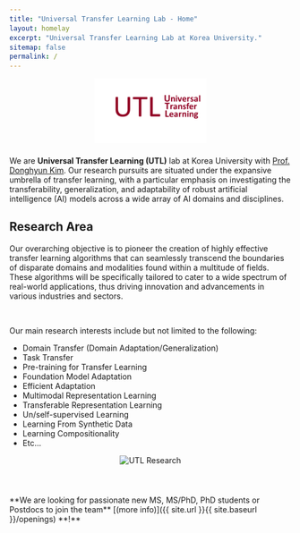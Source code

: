 ```yaml
---
title: "Universal Transfer Learning Lab - Home"
layout: homelay
excerpt: "Universal Transfer Learning Lab at Korea University."
sitemap: false
permalink: /
---
```

<div style="text-align: center; margin-bottom: 20px;">
  <img src="../images/logopic/logo_UTL.png" alt="UTL Lab Logo" style="width: 200px; height: auto;">
</div>
We are <strong>Universal Transfer Learning (UTL)</strong> lab at Korea University with <a href="https://cs-people.bu.edu/donhk/">Prof. Donghyun Kim</a>. Our research pursuits are situated under the expansive umbrella of transfer learning, with a particular emphasis on investigating the transferability, generalization, and adaptability of robust artificial intelligence (AI) models across a wide array of AI domains and disciplines.

<h2 id="research-area">Research Area</h2>
<p>Our overarching objective is to pioneer the creation of highly effective transfer learning algorithms that can seamlessly transcend the boundaries of disparate domains and modalities found within a multitude of fields. These algorithms will be specifically tailored to cater to a wide spectrum of real-world applications, thus driving innovation and advancements in various industries and sectors. </p>
<br />

<p>Our main research interests include but not limited to the following: </p>
<ul>
  <li>Domain Transfer (Domain Adaptation/Generalization) </li>
  <li>Task Transfer</li>
  <li>Pre-training for Transfer Learning</li>
  <li>Foundation Model Adaptation</li>
  <li>Efficient Adaptation</li>
  <li>Multimodal Representation Learning</li>
  <li>Transferable Representation Learning</li>
  <li>Un/self-supervised Learning</li>
  <li>Learning From Synthetic Data</li>
  <li>Learning Compositionality</li>
  <li>Etc…</li>
</ul>

<div style="text-align: center; margin-bottom: 20px;">
  <img src="../images/picpic/research.png.png" alt="UTL Research" style="width: 200px; height: auto;">
</div>

<br />
<br />
**We are  looking for passionate new MS, MS/PhD, PhD students or Postdocs to join the team** [(more info)]({{ site.url }}{{ site.baseurl }}/openings) **!**

